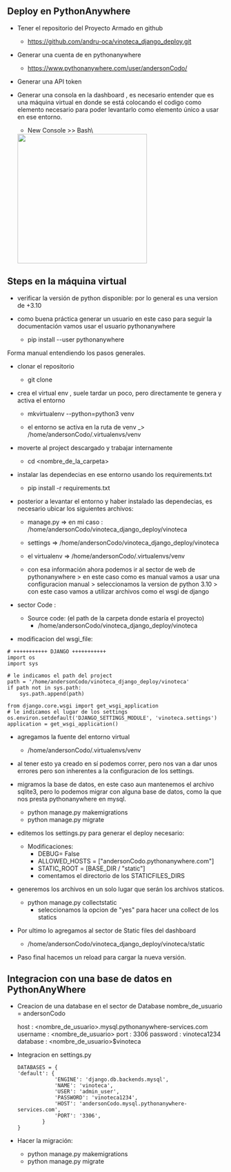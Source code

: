 Deploy en PythonAnywhere
---


- Tener el repositorio del Proyecto Armado en github
    - https://github.com/andru-oca/vinoteca_django_deploy.git

- Generar una cuenta de en pythonanywhere
    - https://www.pythonanywhere.com/user/andersonCodo/

- Generar una API token

- Generar una consola en la dashboard , es necesario entender que es una máquina virtual en donde se está colocando el codigo como elemento necesario para poder levantarlo como elemento único a usar en ese entorno.
    - New Console >> Bash\
    <img src="./images/dashboard_console.png" width="300"/>

Steps en la máquina virtual
---

- verificar la versión de python disponible: por lo general es una version de +3.10 
- como buena práctica generar un usuario en este caso para seguir la documentación vamos usar el usuario pythonanywhere

    - pip install --user pythonanywhere

Forma manual entendiendo los pasos generales.

- clonar el repositorio
    - git clone <repositorio-git>

- crea el virtual env , suele tardar un poco, pero directamente te genera y activa el entorno

    - mkvirtualenv --python=python3 venv

    - el entorno se activa en la ruta de venv _> /home/andersonCodo/.virtualenvs/venv

- moverte al project descargado y trabajar internamente
    - cd <nombre_de_la_carpeta>

- instalar las dependecias en ese entorno usando los requirements.txt
    - pip install -r requirements.txt

- posterior a levantar el entorno y haber instalado las dependecias, es necesario ubicar los siguientes archivos:
    - manage.py =>  en mi caso : /home/andersonCodo/vinoteca_django_deploy/vinoteca
    - settings => /home/andersonCodo/vinoteca_django_deploy/vinoteca
    - el virtualenv => /home/andersonCodo/.virtualenvs/venv

    - con esa información ahora podemos ir al sector de web de pythonanywhere > en este caso como es manual vamos a usar una configuracion manual > seleccionamos la version de python 3.10 > con este caso vamos a utilizar archivos como el wsgi de django


- sector Code :

    - Source code: (el path de la carpeta donde estaría el proyecto)
        - /home/andersonCodo/vinoteca_django_deploy/vinoteca


- modificacion del wsgi_file:

```
# +++++++++++ DJANGO +++++++++++
import os
import sys

# le indicamos el path del project
path = '/home/andersonCodo/vinoteca_django_deploy/vinoteca'
if path not in sys.path:
    sys.path.append(path)

from django.core.wsgi import get_wsgi_application
# le indicamos el lugar de los settings
os.environ.setdefault('DJANGO_SETTINGS_MODULE', 'vinoteca.settings')
application = get_wsgi_application()
```

- agregamos la fuente del entorno virtual
    - /home/andersonCodo/.virtualenvs/venv



- al tener esto ya creado en sí podemos correr, pero nos van a dar unos errores pero son inherentes  a la configuracion de los settings.


- migramos la base de datos, en este caso aun mantenemos el archivo sqlite3, pero lo podemos migrar con alguna base de datos, como la que nos presta pythonanywhere en mysql.
    - python manage.py makemigrations
    - python manage.py migrate

- editemos los settings.py para generar el deploy necesario: 

    - Modificaciones: 
        - DEBUG= False
        - ALLOWED_HOSTS = ["andersonCodo.pythonanywhere.com"]
        - STATIC_ROOT = [BASE_DIR / "static"]
        - comentamos el directorio de los STATICFILES_DIRS

- generemos los archivos en un solo lugar que serán los archivos staticos.
    -   python manage.py collectstatic
        - seleccionamos la opcion de "yes" para  hacer una collect de los statics

- Por ultimo lo agregamos al sector de Static files del dashboard    
    - /home/andersonCodo/vinoteca_django_deploy/vinoteca/static

- Paso final hacemos un reload para cargar la nueva versión.



Integracion con una base de datos en PythonAnyWhere
---

- Creacion de una database en el sector de Database
    nombre_de_usuario = andersonCodo


    host : <nombre_de_usuario>.mysql.pythonanywhere-services.com
    username : <nombre_de_usuario>
    port : 3306
    password : vinoteca1234
    database : <nombre_de_usuario>$vinoteca

-   Integracion en settings.py

    ```
    DATABASES = {
    'default': {
                'ENGINE': 'django.db.backends.mysql',
                'NAME': 'vinoteca',
                'USER': 'admin_user',
                'PASSWORD': 'vinoteca1234',
                'HOST': 'andersonCodo.mysql.pythonanywhere-services.com',
                'PORT': '3306',
            }
    }
    ```

- Hacer la migración:
    - python manage.py makemigrations
    - python manage.py migrate
